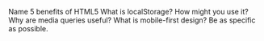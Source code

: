 Name 5 benefits of HTML5
What is localStorage? How might you use it?
Why are media queries useful?
What is mobile-first design? Be as specific as possible.

